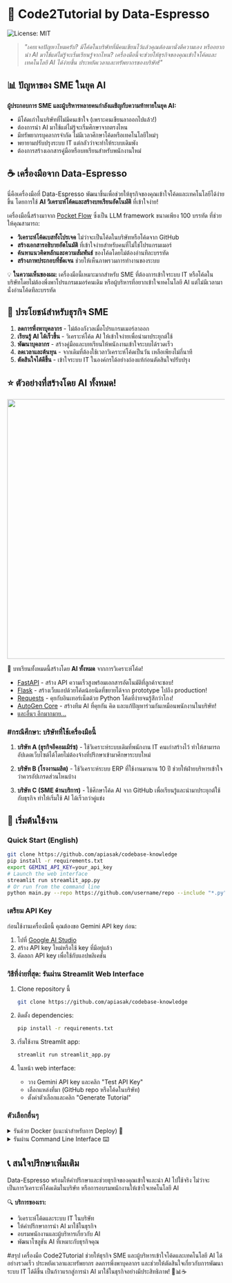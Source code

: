 # 🚀 Code2Tutorial by Data-Espresso

![License: MIT](https://img.shields.io/badge/License-MIT-yellow.svg)

> *"เคยเจอปัญหาไหมครับ? มีโค้ดในบริษัทที่มีคนเขียนไว้แล้วคุณต้องมานั่งตีความเอง หรืออยากนำ AI มาใช้แต่ไม่รู้จะเริ่มเรียนรู้จากไหน? เครื่องมือนี้จะช่วยให้ธุรกิจของคุณเข้าใจโค้ดและเทคโนโลยี AI ได้ง่ายขึ้น ประหยัดเวลาและทรัพยากรของบริษัท!"*


## 📊 ปัญหาของ SME ในยุค AI

**ผู้ประกอบการ SME และผู้บริหารหลายคนกำลังเผชิญกับความท้าทายในยุค AI:**

- มีโค้ดเก่าในบริษัทที่ไม่มีคนเข้าใจ (เพราะคนเขียนลาออกไปแล้ว!)
- ต้องการนำ AI มาใช้แต่ไม่รู้จะเริ่มศึกษาจากตรงไหน
- มีทรัพยากรบุคลากรจำกัด ไม่มีเวลาศึกษาโค้ดหรือเทคโนโลยีใหม่ๆ
- พยายามปรับปรุงระบบ IT แต่กลัวว่าจะทำให้ระบบเดิมพัง
- ต้องการสร้างเอกสารคู่มือหรือบทเรียนสำหรับพนักงานใหม่

## ☕ เครื่องมือจาก Data-Espresso

นี่คือเครื่องมือที่ Data-Espresso พัฒนาขึ้นเพื่อช่วยให้ธุรกิจของคุณเข้าใจโค้ดและเทคโนโลยีได้ง่ายขึ้น โดยการใช้ **AI วิเคราะห์โค้ดและสร้างบทเรียนอัตโนมัติ** ที่เข้าใจง่าย!

เครื่องมือนี้สร้างมาจาก [Pocket Flow](https://github.com/The-Pocket/PocketFlow) ซึ่งเป็น LLM framework ขนาดเพียง 100 บรรทัด ที่ช่วยให้คุณสามารถ:

- **วิเคราะห์โค้ดเบสทั้งโปรเจค** ไม่ว่าจะเป็นโค้ดในบริษัทหรือโค้ดจาก GitHub
- **สร้างเอกสารอธิบายอัตโนมัติ** ที่เข้าใจง่ายสำหรับคนที่ไม่ใช่โปรแกรมเมอร์
- **ค้นหาแนวคิดหลักและความสัมพันธ์** ของโค้ดโดยไม่ต้องอ่านทีละบรรทัด
- **สร้างภาพประกอบที่ชัดเจน** ช่วยให้เห็นภาพรวมการทำงานของระบบ

💡 **ในความเห็นของผม:** เครื่องมือนี้เหมาะมากสำหรับ SME ที่ต้องการเข้าใจระบบ IT หรือโค้ดในบริษัทโดยไม่ต้องพึ่งพาโปรแกรมเมอร์คนเดิม หรือผู้บริหารที่อยากเข้าใจเทคโนโลยี AI แต่ไม่มีเวลามานั่งอ่านโค้ดทีละบรรทัด

## 🎯 ประโยชน์สำหรับธุรกิจ SME

1. **ลดการพึ่งพาบุคลากร** - ไม่ต้องกังวลเมื่อโปรแกรมเมอร์ลาออก
2. **เรียนรู้ AI ได้เร็วขึ้น** - วิเคราะห์โค้ด AI ให้เข้าใจง่ายเพื่อนำมาประยุกต์ใช้
3. **พัฒนาบุคลากร** - สร้างคู่มือและบทเรียนให้พนักงานเข้าใจระบบได้รวดเร็ว
4. **ลดเวลาและต้นทุน** - จากเดิมที่ต้องใช้เวลาวิเคราะห์โค้ดเป็นวัน เหลือเพียงไม่กี่นาที
5. **ตัดสินใจได้ดีขึ้น** - เข้าใจระบบ IT ในองค์กรได้อย่างถ่องแท้ก่อนตัดสินใจปรับปรุง

## ⭐ ตัวอย่างที่สร้างโดย AI ทั้งหมด!

<p align="center">
    <img
      src="./assets/example.png" width="600"
    />
</p>

🤯 บทเรียนทั้งหมดนี้สร้างโดย **AI ทั้งหมด** จากการวิเคราะห์โค้ด!

- [FastAPI](https://the-pocket.github.io/PocketFlow-Tutorial-Codebase-Knowledge/FastAPI) - สร้าง API ความเร็วสูงพร้อมเอกสารอัตโนมัติที่ลูกค้าจะชอบ!
- [Flask](https://the-pocket.github.io/PocketFlow-Tutorial-Codebase-Knowledge/Flask) - สร้างเว็บแอปด้วยโค้ดน้อยนิดที่ขยายได้จาก prototype ไปถึง production!
- [Requests](https://the-pocket.github.io/PocketFlow-Tutorial-Codebase-Knowledge/Requests) - คุยกับอินเทอร์เน็ตด้วย Python โค้ดที่ง่ายจนรู้สึกว่าโกง!
- [AutoGen Core](https://the-pocket.github.io/PocketFlow-Tutorial-Codebase-Knowledge/AutoGen%20Core) - สร้างทีม AI ที่คุยกัน คิด และแก้ปัญหาร่วมกันเหมือนพนักงานในบริษัท!
- [และอื่นๆ อีกมากมาย...](https://github.com/The-Pocket/PocketFlow-Tutorial-Codebase-Knowledge/discussions)

### #กรณีศึกษา: บริษัทที่ใช้เครื่องมือนี้

1. **บริษัท A (ธุรกิจอีคอมเมิร์ซ)** - ใช้วิเคราะห์ระบบเดิมที่พนักงาน IT คนเก่าสร้างไว้ ทำให้สามารถอัปเดตเว็บไซต์ได้โดยไม่ต้องจ้างที่ปรึกษาเข้ามาศึกษาระบบใหม่
   
2. **บริษัท B (โรงงานผลิต)** - ใช้วิเคราะห์ระบบ ERP ที่ใช้งานมานาน 10 ปี ช่วยให้ฝ่ายบริหารเข้าใจว่าควรอัปเกรดส่วนไหนบ้าง

3. **บริษัท C (SME ด้านบริการ)** - ใช้ศึกษาโค้ด AI จาก GitHub เพื่อเรียนรู้และนำมาประยุกต์ใช้กับธุรกิจ ทำให้เริ่มใช้ AI ได้เร็วกว่าคู่แข่ง

## 🚀 เริ่มต้นใช้งาน
### Quick Start (English)

```bash
git clone https://github.com/apiasak/codebase-knowledge
pip install -r requirements.txt
export GEMINI_API_KEY=your_api_key
# Launch the web interface
streamlit run streamlit_app.py
# Or run from the command line
python main.py --repo https://github.com/username/repo --include "*.py" --max-size 50000
```


### เตรียม API Key

ก่อนใช้งานเครื่องมือนี้ คุณต้องขอ Gemini API key ก่อน:

1. ไปที่ [Google AI Studio](https://aistudio.google.com/app/apikey)
2. สร้าง API key ใหม่หรือใช้ key ที่มีอยู่แล้ว
3. คัดลอก API key เพื่อใช้กับแอปพลิเคชัน

### วิธีที่ง่ายที่สุด: รันผ่าน Streamlit Web Interface

1. Clone repository นี้
   ```bash
   git clone https://github.com/apiasak/codebase-knowledge
   ```

2. ติดตั้ง dependencies:
   ```bash
   pip install -r requirements.txt
   ```

3. เริ่มใช้งาน Streamlit app:
   ```bash
   streamlit run streamlit_app.py
   ```

4. ในหน้า web interface:
   - วาง Gemini API key และคลิก "Test API Key"
   - เลือกแหล่งที่มา (GitHub repo หรือโค้ดในบริษัท)
   - ตั้งค่าตัวเลือกและคลิก "Generate Tutorial"

### ตัวเลือกอื่นๆ

<details>
<summary>รันด้วย Docker (แนะนำสำหรับการ Deploy) 🐳</summary>

วิธีที่ง่ายที่สุดในการรันแอปพลิเคชันนี้โดยไม่ต้องติดตั้ง dependencies คือใช้ Docker:

1. Clone repository นี้
   ```bash
   git clone https://github.com/apiasak/codebase-knowledge
   ```

2. รันด้วย docker-compose:
   ```bash
   GEMINI_API_KEY=your_api_key docker-compose up
   ```

3. เข้าถึง Streamlit interface ที่ http://localhost:8501

</details>

<details>
<summary>รันผ่าน Command Line Interface ⌨️</summary>

คุณยังสามารถรันแอปพลิเคชันโดยตรงจาก command line:

1. Clone repository นี้
   ```bash
   git clone https://github.com/apiasak/codebase-knowledge
   ```

2. ติดตั้ง dependencies:
   ```bash
   pip install -r requirements.txt
   ```

3. ตั้งค่า Gemini API key:
   ```bash
   export GEMINI_API_KEY=your_api_key
   ```

4. สร้างบทเรียนเกี่ยวกับโค้ดโดยรันสคริปต์หลัก:
    ```bash
    # วิเคราะห์ GitHub repository
    python main.py --repo https://github.com/username/repo --include "*.py" "*.js" --exclude "tests/*" --max-size 50000

    # หรือวิเคราะห์โค้ดในบริษัท
    python main.py --dir /path/to/your/codebase --include "*.py" --exclude "*test*"
    ```

</details>

## 📞 สนใจปรึกษาเพิ่มเติม

Data-Espresso พร้อมให้คำปรึกษาและช่วยธุรกิจของคุณเข้าใจและนำ AI ไปใช้จริง ไม่ว่าจะเป็นการวิเคราะห์โค้ดเดิมในบริษัท หรือการอบรมพนักงานให้เข้าใจเทคโนโลยี AI

🔍 **บริการของเรา:**
- วิเคราะห์โค้ดและระบบ IT ในบริษัท
- ให้คำปรึกษาการนำ AI มาใช้ในธุรกิจ
- อบรมพนักงานและผู้บริหารเกี่ยวกับ AI
- พัฒนาโซลูชัน AI ที่เหมาะกับธุรกิจคุณ

#สรุป
เครื่องมือ Code2Tutorial ช่วยให้ธุรกิจ SME และผู้บริหารเข้าใจโค้ดและเทคโนโลยี AI ได้อย่างรวดเร็ว ประหยัดเวลาและทรัพยากร ลดการพึ่งพาบุคลากร และช่วยให้ตัดสินใจเกี่ยวกับการพัฒนาระบบ IT ได้ดีขึ้น เป็นก้าวแรกสู่การนำ AI มาใช้ในธุรกิจอย่างมีประสิทธิภาพ! 🚀📊☕
